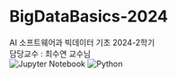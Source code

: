 # BigDataBasics-2024
AI 소프트웨어과 빅데이터 기초 2024-2학기\
담당교수 : 최수연 교수님\
![Jupyter Notebook](https://img.shields.io/badge/jupyter-%23FA0F00.svg?style=for-the-badge&logo=jupyter&logoColor=white)
![Python](https://img.shields.io/badge/python-3670A0?style=for-the-badge&logo=python&logoColor=ffdd54)

# 
